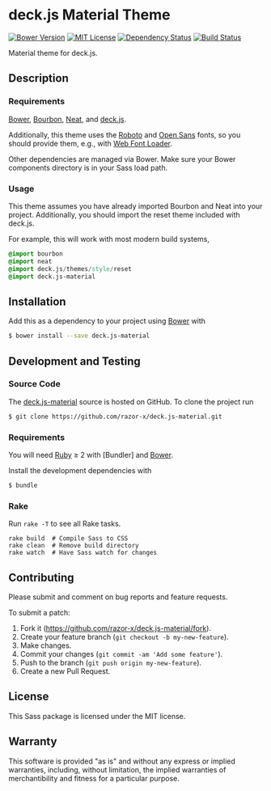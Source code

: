 # deck.js Material Theme

[![Bower Version](https://img.shields.io/bower/v/deck.js-material.svg)](http://bower.io/search/?q=deck.js-material)
[![MIT License](https://img.shields.io/badge/license-MIT-red.svg)](./LICENSE.txt)
[![Dependency Status](https://img.shields.io/gemnasium/razor-x/deck.js-material.svg)](https://gemnasium.com/razor-x/deck.js-material)
[![Build Status](https://img.shields.io/travis/razor-x/deck.js-material.svg)](https://travis-ci.org/razor-x/deck.js-material)

Material theme for deck.js.

## Description

### Requirements

[Bower], [Bourbon], [Neat], and [deck.js].

Additionally, this theme uses the [Roboto] and [Open Sans] fonts,
so you should provide them, e.g., with [Web Font Loader].

Other dependencies are managed via Bower.
Make sure your Bower components directory is in your Sass load path.

[Bourbon]: http://bourbon.io/
[deck.js]: http://imakewebthings.com/deck.js/
[Neat]: http://neat.bourbon.io/
[Open Sans]: https://www.google.com/fonts/specimen/Open+Sans
[Roboto]: https://www.google.com/fonts/specimen/Roboto
[Web Font Loader]: https://developers.google.com/fonts/docs/webfont_loader

### Usage

This theme assumes you have already imported
Bourbon and Neat into your project.
Additionally, you should import the reset theme
included with deck.js.

For example, this will work with most modern build systems,

````sass
@import bourbon
@import neat
@import deck.js/themes/style/reset
@import deck.js-material
````

## Installation

Add this as a dependency
to your project using [Bower] with

````bash
$ bower install --save deck.js-material
````

[Bower]: http://bower.io/

## Development and Testing

### Source Code

The [deck.js-material](https://github.com/razor-x/deck.js-material)
source is hosted on GitHub.
To clone the project run

````bash
$ git clone https://github.com/razor-x/deck.js-material.git
````

### Requirements

You will need [Ruby] ≥ 2 with [Bundler] and [Bower].

Install the development dependencies with

````bash
$ bundle
````

[Ruby]: https://www.ruby-lang.org/

### Rake

Run `rake -T` to see all Rake tasks.

````
rake build  # Compile Sass to CSS
rake clean  # Remove build directory
rake watch  # Have Sass watch for changes
````

## Contributing

Please submit and comment on bug reports and feature requests.

To submit a patch:

1. Fork it (https://github.com/razor-x/deck.js-material/fork).
2. Create your feature branch (`git checkout -b my-new-feature`).
3. Make changes.
4. Commit your changes (`git commit -am 'Add some feature'`).
5. Push to the branch (`git push origin my-new-feature`).
6. Create a new Pull Request.

## License

This Sass package is licensed under the MIT license.

## Warranty

This software is provided "as is" and without any express or
implied warranties, including, without limitation, the implied
warranties of merchantibility and fitness for a particular
purpose.
